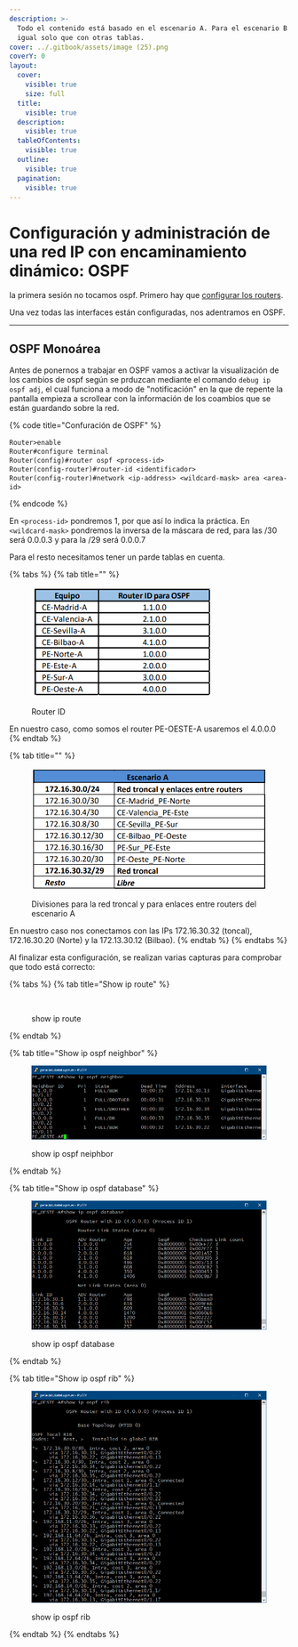 ```yaml
---
description: >-
  Todo el contenido está basado en el escenario A. Para el escenario B es todo
  igual solo que con otras tablas.
cover: ../.gitbook/assets/image (25).png
coverY: 0
layout:
  cover:
    visible: true
    size: full
  title:
    visible: true
  description:
    visible: true
  tableOfContents:
    visible: true
  outline:
    visible: true
  pagination:
    visible: true
---
```


# Configuración y administración de una red IP con encaminamiento dinámico: OSPF

&#x20;la primera sesión no tocamos ospf. Primero hay que [configurar los routers](conexion-desde-putty.md).

Una vez todas las interfaces están configuradas, nos adentramos en OSPF.

***

## OSPF Monoárea

Antes de ponernos a trabajar en OSPF vamos a activar la visualización de los cambios de ospf según se prduzcan mediante el comando `debug ip ospf adj`, el cual funciona a modo de "notificación" en la que de repente la pantalla empieza a scrollear con la información de los coambios que se están guardando sobre la red.

{% code title="Confuración de OSPF" %}
```
Router>enable
Router#configure terminal
Router(config)#router ospf <process-id>
Router(config-router)#router-id <identificador>
Router(config-router)#network <ip-address> <wildcard-mask> area <area-id> 
```
{% endcode %}

En `<process-id>` pondremos 1, por que así lo indica la práctica. En `<wildcard-mask>` pondremos la inversa de la máscara de red, para las /30 será 0.0.0.3 y para la /29 será 0.0.0.7

Para el resto necesitamos tener un parde tablas en cuenta.

{% tabs %}
{% tab title="<identificador>" %}
<div data-full-width="true">

<figure><img src="../.gitbook/assets/image (23).png" alt=""><figcaption><p>Router ID</p></figcaption></figure>

</div>

En nuestro caso, como somos el router PE-OESTE-A usaremos el 4.0.0.0
{% endtab %}

{% tab title="<ip-address>" %}
<figure><img src="../.gitbook/assets/image (28).png" alt="" width="517"><figcaption><p>Divisiones para la red troncal y para enlaces entre routers del escenario A</p></figcaption></figure>

En nuestro caso nos conectamos con las IPs 172.16.30.32 (toncal), 172.16.30.20 (Norte) y la 172.13.30.12 (Bilbao).
{% endtab %}
{% endtabs %}

Al finalizar esta configuración, se realizan varias capturas para comprobar que todo está correcto:

{% tabs %}
{% tab title="Show ip route" %}
<figure><img src="../.gitbook/assets/show ip route después de ospf.png" alt=""><figcaption><p>show ip route</p></figcaption></figure>
{% endtab %}

{% tab title="Show ip ospf neighbor" %}
<figure><img src="../.gitbook/assets/show ip ospf neighbor.png" alt=""><figcaption><p>show ip ospf neiphbor</p></figcaption></figure>
{% endtab %}

{% tab title="Show ip ospf database" %}
<figure><img src="../.gitbook/assets/show ip ospf database.png" alt=""><figcaption><p>show ip ospf database</p></figcaption></figure>
{% endtab %}

{% tab title="Show ip ospf rib" %}
<figure><img src="../.gitbook/assets/show ip ospf rib.png" alt=""><figcaption><p>show ip ospf rib</p></figcaption></figure>
{% endtab %}
{% endtabs %}

